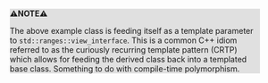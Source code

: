 <div style="margin:2em; background-color: #e0e0e0;">

<strong>⚠️NOTE️️️⚠️</strong>

The above example class is feeding itself as a template parameter to `std::ranges::view_interface`. This is a common C++ idiom referred to as the curiously recurring template pattern (CRTP) which allows for feeding the derived class back into a templated base class. Something to do with compile-time polymorphism.
</div>

